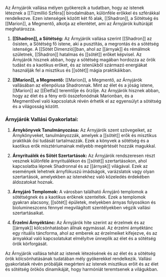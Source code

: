 Az Árnyjárók vallása mélyen gyökerezik a tudatban, hogy az istenek léteznek a [[Tízmillió Szféra]] birodalmában, különféle erőkkel és szférákkal rendelkezve. Ezen istenségek között két fő alak, [[Shadron]], a Sötétség és [[Marion]], a Megmentő, alkotja az ellentétet, ami az Árnyjárók kultúráját meghatározza.

1. **[[Shadron]], a Sötétség:** Az Árnyjárók vallása szerint [[Shadron]] az ősisten, a Sötétség fő istene, aki a pusztítás, a megrontás és a sötétség istensége. A [[Sötét Dimenzió]]ban, ahol az [[árnyak]] és rémálmok születnek, [[Shadron]] hatalmas és [[sötét]] erőket képvisel. Az Árnyjárók hisznek abban, hogy a sötétség magában hordozza az örök tudást és a kaotikus erőket, és az istenükből származó energiákat használják fel a misztikus és [[sötét]] mágia praktikáikban.
    
2. **[[Marion]], a Megmentő:** [[Marion]], a Megmentő, az Árnyjárók vallásában az ellenpólusa Shadronnak. Mint az élet és a jóság istene, [[Marion]] az [[Életfa]] teremtője és őrzője. Az Árnyjárók hisznek abban, hogy az élet és a fény erői összefonódnak Marionban, és a Megmentővel való kapcsolatuk révén érhetik el az egyensúlyt a sötétség és a világosság között.
    

### Árnyjárók Vallási Gyakorlatai:

1. **Árnykönyvek Tanulmányozása:** Az Árnyjárók szent szövegeiket, az Árnykönyveket, tanulmányozzák, amelyek a [[sötét]] erők és misztikus praktikák ősi tudását tartalmazzák. Ezek a könyvek a sötétség és a kaotikus erők misztériumainak mélyebb megértését hozzák magukkal.
    
2. **Árnyrituálék és Sötét Szertartások:** Az Árnyjárók rendszeresen részt vesznek különféle árnyrituálékon és [[sötét]] szertartásokon, ahol kapcsolatba lépnek Shadronnal és az [[árnyak]] világával. Ezek az események lehetnek árnyfókuszú imádságok, varázslatok vagy olyan szertartások, amelyekben az istenekhez való közeledés érdekében áldozatokat hoznak.
    
3. **Árnyjáró Templomok:** A városban található Árnyjáró templomok a sötétségnek és a kaotikus erőknek szenteltek. Ezek a templomok gyakran alacsony, [[sötét]] épületek, melyekben árnyas folyosókon és biolumineszcens fénnyel megvilágított szentélyekben végzik vallási szertartásaikat.
    
4. **Érzelmi Árnyéktánc:** Az Árnyjárók hite szerint az érzelmek és az [[árnyak]] kölcsönhatásban állnak egymással. Az érzelmi árnyéktánc egy rituális táncforma, ahol az emberek az érzelmeiket kifejezve, és az árnyakkal való kapcsolatukat elmélyítve ünneplik az élet és a sötétség örök körforgását.
    

Az Árnyjárók vallása tehát az istenek létezésének és az élet és a sötétség örök kölcsönhatásának tudatában mély gyökerekkel rendelkezik. Vallási gyakorlataik révén próbálják megérteni az istenek misztikus erőit és az élet és sötétség örökös dinamikáját, hogy harmóniát teremtsenek a világukban.